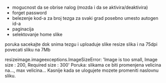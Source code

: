 
- mogucnost da se obrise nalog
(mozda i da se aktivira/deaktivira)
- forget password
- belezenje kod-a za broj tezga za svaki grad posebno umesto autogen id-a
- paginacija
- selektovanje home slike






poruka sacekajte dok snima tezgu i uploaduje slike
resize slika i na 75dpi
povecati sliku na 7Mb

resizeimage.imageexceptions.ImageSizeError: 'Image is too small, Image size : 200, Required size : 300'
Poruka: slikama ce biti promenjena velicina na..., max velicina...
Kasnije kada se ulogujete mozete promeniti naslovnu sliku.

